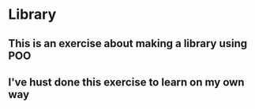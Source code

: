 # Library
## This is an exercise about making a library using POO
## I've hust done this exercise to learn on my own way

